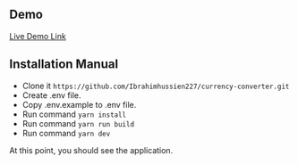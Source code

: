 ## Demo

[Live Demo Link](https://currency-converter-ebon-nu.vercel.app)

## Installation Manual

- Clone it `https://github.com/Ibrahimhussien227/currency-converter.git`
- Create .env file.
- Copy .env.example to .env file.
- Run command `yarn install`
- Run command `yarn run build`
- Run command `yarn dev`

At this point, you should see the application.
